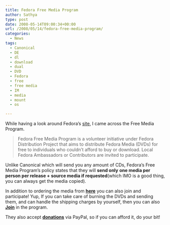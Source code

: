 ```yaml
---
title: Fedora Free Media Program
author: Sathya
type: post
date: 2008-05-14T09:00:34+00:00
url: /2008/05/14/fedora-free-media-program/
categories:
  - News
tags:
  - Canonical
  - DE
  - dl
  - download
  - dual
  - DVD
  - Fedora
  - free
  - free media
  - IM
  - media
  - mount
  - os

---
```

While having a look around Fedora&#8217;s [site][1], I came across the Free Media Program.

> Fedora Free Media Program is a volunteer initiative under Fedora Distribution Project that aims to distribute Fedora Media (DVDs) for free to individuals who couldn&#8217;t afford to buy or download. Local Fedora Ambassadors or Contributors are invited to participate.

Unlike Canonical which will send you any amount of CDs, Fedora&#8217;s Free Media Program&#8217;s policy states that they will **send only** **one media per person per release + source media if requested**(which IMO is a good thing, you can always get the media copied).

In addition to ordering the media from **[here][2]** you can also join and participate! Yup, If you can take care of burning the DVDs and sending them, and can handle the shipping charges by yourself, then you can also **[Join][3]** in the program.

They also accept **[donations][4]** via PayPal, so if you can afford it, do your bit!

 [1]: https://fedoraproject.org
 [2]: https://fedoraproject.org/wiki/Distribution/FreeMedia
 [3]: https://fedoraproject.org/wiki/Distribution/FreeMedia/Join
 [4]: https://fedoraproject.org/wiki/Distribution/FreeMedia/Donation
